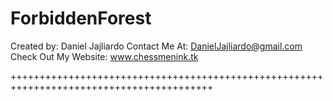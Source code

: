 ForbiddenForest
===============

Created by: Daniel Jajliardo
Contact Me At: DanielJajliardo@gmail.com
Check Out My Website: www.chessmenink.tk

+++++++++++++++++++++++++++++++++++++++++++++++++++++++++++++++++++++++++++++++++++++++++
